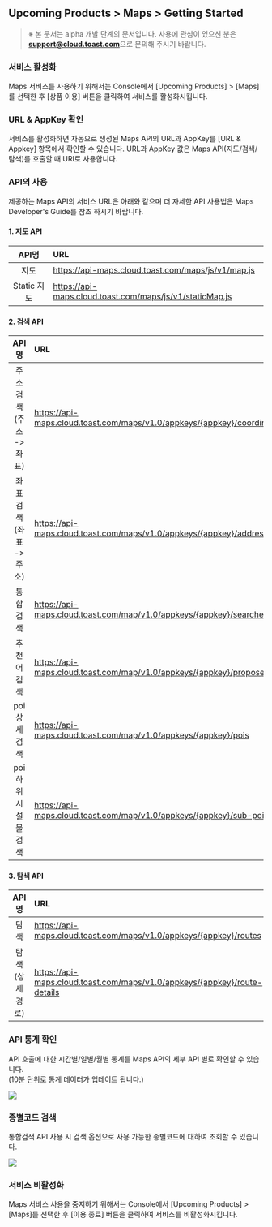 ## Upcoming Products > Maps > Getting Started

> ※ 본 문서는 alpha 개발 단계의 문서입니다.
> 사용에 관심이 있으신 분은 **support@cloud.toast.com**으로 문의해 주시기 바랍니다.

### 서비스 활성화

Maps 서비스를 사용하기 위해서는 Console에서 [Upcoming Products] > [Maps]를 선택한 후 [상품 이용] 버튼을 클릭하여 서비스를 활성화시킵니다.




### URL & AppKey 확인
서비스를 활성화하면 자동으로 생성된 Maps API의 URL과 AppKey를 [URL & Appkey] 항목에서 확인할 수 있습니다. URL과 AppKey 값은 Maps API(지도/검색/탐색)를 호출할 때 URI로 사용합니다.

### API의 사용
제공하는 Maps API의 서비스 URL은 아래와 같으며 더 자세한  API 사용법은 Maps Developer's Guide를 참조 하시기 바랍니다.

#### 1. 지도 API

|API명|	URL|
|:---:|:---|
|지도|https://api-maps.cloud.toast.com/maps/js/v1/map.js|
|Static 지도|https://api-maps.cloud.toast.com/maps/js/v1/staticMap.js|


#### 2. 검색 API

|API명|	URL|
|:---:|:---|
|주소검색(주소 -> 좌표)|https://api-maps.cloud.toast.com/maps/v1.0/appkeys/{appkey}/coordinates|
|좌표검색(좌표 -> 주소)|https://api-maps.cloud.toast.com/maps/v1.0/appkeys/{appkey}/addresses|
|통합검색|https://api-maps.cloud.toast.com/map/v1.0/appkeys/{appkey}/searches|
|추천어검색|https://api-maps.cloud.toast.com/map/v1.0/appkeys/{appkey}/proposers|
|poi 상세검색|https://api-maps.cloud.toast.com/map/v1.0/appkeys/{appkey}/pois|
|poi 하위 시설물 검색|https://api-maps.cloud.toast.com/map/v1.0/appkeys/{appkey}/sub-pois|


#### 3. 탐색 API

|API명|	URL|
|:---:|:---|
|탐색|https://api-maps.cloud.toast.com/maps/v1.0/appkeys/{appkey}/routes|
|탐색(상세 경로)|https://api-maps.cloud.toast.com/maps/v1.0/appkeys/{appkey}/route-details|

###  API 통계 확인
API 호출에 대한 시간별/일별/월별 통계를 Maps API의 세부 API 별로 확인할 수 있습니다.
<br>(10분 단위로 통계 데이터가 업데이트 됩니다.)

![](http://133.186.139.183/maps/img/v1/img_02.jpg)


### 종별코드 검색
통합검색 API 사용 시 검색 옵션으로 사용 가능한 종별코드에 대하여 조회할 수 있습니다.

![](http://133.186.139.183/maps/img/v1/img_03.jpg)

### 서비스 비활성화
Maps 서비스 사용을 중지하기 위해서는 Console에서 [Upcoming Products] > [Maps]를 선택한 후 [이용 종료] 버튼을 클릭하여 서비스를 비활성화시킵니다.
